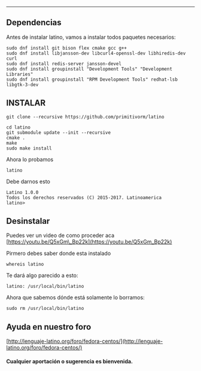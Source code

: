 
---

## Dependencias

Antes de instalar latino, vamos a instalar todos paquetes necesarios:

```
sudo dnf install git bison flex cmake gcc g++ 
sudo dnf install libjansson-dev libcurl4-openssl-dev libhiredis-dev curl 
sudo dnf install redis-server jansson-devel 
sudo dnf install groupinstall "Development Tools" "Development Libraries" 
sudo dnf install groupinstall "RPM Development Tools" redhat-lsb libgtk-3-dev
```

## INSTALAR

```
git clone --recursive https://github.com/primitivorm/latino

cd latino
git submodule update --init --recursive
cmake .
make
sudo make install
```

Ahora lo probamos

```
latino
```

Debe darnos esto

```
Latino 1.0.0
Todos los derechos reservados (C) 2015-2017. Latinoamerica
latino>
```

## Desinstalar

Puedes ver un video de como proceder aca [https://youtu.be/Q5xGm\_Bp22k](https://youtu.be/Q5xGm_Bp22k)

Pirmero debes saber donde esta instalado

```
whereis latino
```

Te dará algo parecido a esto:

```
latino: /usr/local/bin/latino
```

Ahora que sabemos dónde está solamente lo borramos:

```
sudo rm /usr/local/bin/latino
```

## Ayuda en nuestro foro

[http://lenguaje-latino.org/foro/fedora-centos/](http://lenguaje-latino.org/foro/fedora-centos/)

#### Cualquier aportación o sugerencia es bienvenida.



